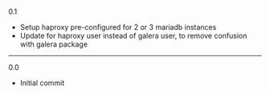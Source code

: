 0.1

* Setup haproxy pre-configured for 2 or 3 mariadb instances
* Update for haproxy user instead of galera user, to remove confusion with galera package

---

0.0

* Initial commit
